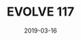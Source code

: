 ---
title: EVOLVE 117

location: La Boom, Queens, NY
date: 2019-03-16
cagematch: https://www.cagematch.net/?id=1&nr=226496
---